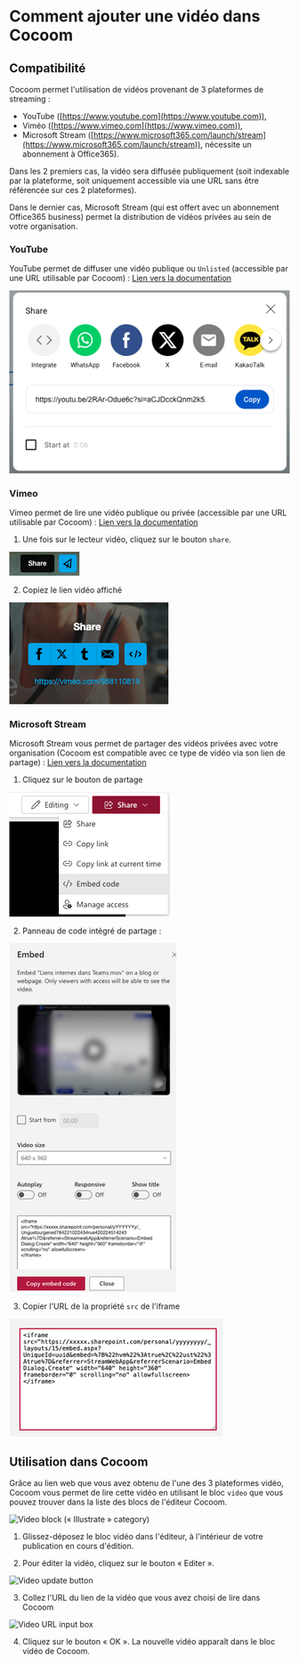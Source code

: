 # Comment ajouter une vidéo dans Cocoom

## Compatibilité

Cocoom permet l'utilisation de vidéos provenant de 3 plateformes de streaming :

- YouTube ([https://www.youtube.com](https://www.youtube.com)),
- Viméo ([https://www.vimeo.com](https://www.vimeo.com)),
- Microsoft Stream ([https://www.microsoft365.com/launch/stream](https://www.microsoft365.com/launch/stream)), nécessite un abonnement à Office365).

Dans les 2 premiers cas, la vidéo sera diffusée publiquement (soit indexable par la plateforme, soit uniquement accessible via une URL sans être référencée sur ces 2 plateformes).

Dans le dernier cas, Microsoft Stream (qui est offert avec un abonnement Office365 business) permet la distribution de vidéos privées au sein de votre organisation.


### YouTube

YouTube permet de diffuser une vidéo publique ou `Unlisted` (accessible par une URL utilisable par Cocoom) : [Lien vers la documentation](https://support.google.com/youtube/answer/157177)

![](/img/en/faq/add-video/youtube-share.png)


### Vimeo

Vimeo permet de lire une vidéo publique ou privée (accessible par une URL utilisable par Cocoom) : [Lien vers la documentation](https://vimeo.com/blog/post/share-unlisted-videos-with-private-links/)

1. Une fois sur le lecteur vidéo, cliquez sur le bouton `share`.

![](/img/en/faq/add-video/vimeo-share-button.png)

2. Copiez le lien vidéo affiché

![](/img/en/faq/add-video/vimeo-video-url.png)

### Microsoft Stream

Microsoft Stream vous permet de partager des vidéos privées avec votre organisation (Cocoom est compatible avec ce type de vidéo via son lien de partage) : [Lien vers la documentation](https://docs.microsoft.com/fr-fr/stream/portal-upload-video)

1. Cliquez sur le bouton de partage

![](/img/en/faq/add-video/stream-share-button.png)

2. Panneau de code intégré de partage :

![](/img/en/faq/add-video/stream-share-embeded-player-link.png)

3. Copier l'URL de la propriété `src` de l'iframe

![](/img/en/faq/add-video/stream-embedded-player-url.png)

## Utilisation dans Cocoom

Grâce au lien web que vous avez obtenu de l'une des 3 plateformes vidéo, Cocoom vous permet de lire cette vidéo en utilisant le bloc `video` que vous pouvez trouver dans la liste des blocs de l'éditeur Cocoom.

![Video block (« Illustrate » category)](https://paper-attachments.dropbox.com/s_1DE90A4B8092350BE485AB7F1C2FEF1069692FC205E84DC3C08378A09E71B10D_1610035892515_video-block.png)


1. Glissez-déposez le bloc vidéo dans l'éditeur, à l'intérieur de votre publication en cours d'édition.

2. Pour éditer la vidéo, cliquez sur le bouton « Editer ».

![Video update button](https://paper-attachments.dropbox.com/s_1DE90A4B8092350BE485AB7F1C2FEF1069692FC205E84DC3C08378A09E71B10D_1610094865086_Capture+decran+2021-01-08+a+09.31.42.png)

3. Collez l'URL du lien de la vidéo que vous avez choisi de lire dans Cocoom

![Video URL input box](https://paper-attachments.dropbox.com/s_1DE90A4B8092350BE485AB7F1C2FEF1069692FC205E84DC3C08378A09E71B10D_1610036279761_video-url-edit.png)

4. Cliquez sur le bouton « OK ». La nouvelle vidéo apparaît dans le bloc vidéo de Cocoom.
